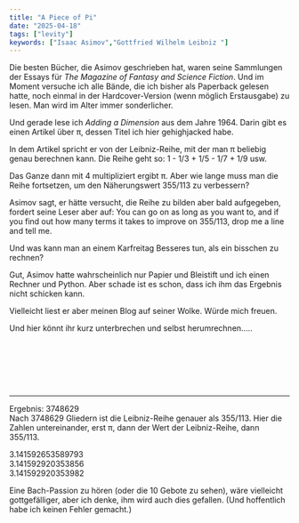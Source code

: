 ```yaml
---
title: "A Piece of Pi"
date: "2025-04-18"
tags: ["levity"]
keywords: ["Isaac Asimov","Gottfried Wilhelm Leibniz "]
---
```

Die besten Bücher, die Asimov geschrieben hat, waren seine Sammlungen der Essays für *The Magazine of Fantasy and Science Fiction*. Und im Moment versuche ich alle Bände, die ich bisher als Paperback gelesen hatte, noch einmal in der Hardcover-Version (wenn möglich Erstausgabe) zu lesen. Man wird im Alter immer sonderlicher.

Und gerade lese ich *Adding a Dimension* aus dem Jahre 1964. Darin gibt es einen Artikel über π, dessen Titel ich hier gehighjacked habe.

In dem Artikel spricht er von der Leibniz-Reihe, mit der man π beliebig genau berechnen kann. Die Reihe geht so: 1 - 1/3 + 1/5 - 1/7 + 1/9 usw.

Das Ganze dann mit 4 multipliziert ergibt π. Aber wie lange muss man die Reihe fortsetzen, um den Näherungswert 355/113 zu verbessern?

Asimov sagt, er hätte versucht, die Reihe zu bilden aber bald aufgegeben, fordert seine Leser aber auf: You can go on as long as you want to, and if you find out how many terms it takes to improve on 355/113, drop me a line and tell me.

Und was kann man an einem Karfreitag Besseres tun, als ein bisschen zu rechnen? 

Gut, Asimov hatte wahrscheinlich nur Papier und Bleistift und ich einen Rechner und Python. Aber schade ist es schon, dass ich ihm das Ergebnis nicht schicken kann.

Vielleicht liest er aber meinen Blog auf seiner Wolke. Würde mich freuen.

Und hier könnt ihr kurz unterbrechen und selbst herumrechnen.....

<br/>
<br/>
<br/>
<br/>
<br/>







-----
Ergebnis: 3748629<br/>
Nach 3748629 Gliedern ist die Leibniz-Reihe genauer als 355/113. Hier die Zahlen untereinander, erst  π, dann der Wert der Leibniz-Reihe, dann 355/113.

3.141592653589793<br/>
3.141592920353856<br/>
3.141592920353982<br/>

Eine Bach-Passion zu hören (oder die 10 Gebote zu sehen), wäre vielleicht gottgefälliger, aber ich denke, ihm wird auch dies gefallen. (Und hoffentlich habe ich keinen Fehler gemacht.)





